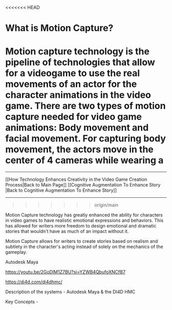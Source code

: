 <<<<<<< HEAD
# What is Motion Capture?

Motion capture technology is the pipeline of technologies that allow for a videogame to use the real movements of an actor for the character animations in the video game. There are two types of motion capture needed for video game animations: Body movement and facial movement. For capturing body movement, the actors move in the center of 4 cameras while wearing a 
=======
_____
[[How Technology Enhances Creativity in the Video Game Creation Process|Back to Main Page]]
[[Cognitive Augmentation To Enhance Story |Back to Cognitive Augmentation To Enhance Story]]
____
>>>>>>> origin/main

Motion Capture technology has greatly enhanced the ability for characters in video games to have realistic emotional expressions and behaviors. This has allowed for writers more freedom to design emotional and dramatic stories that wouldn't have as much of an impact without it. 

Motion Capture allows for writers to create stories based on realism and subtlety in the character's acting instead of solely on the mechanics of the gameplay. 

Autodesk Maya

https://youtu.be/2GoDlM1Z7BU?si=YZWB4QbufoXNCfB7

https://di4d.com/di4dhmc/

Description of the systems - Autodesk Maya & the DI4D HMC

Key Concepts - 